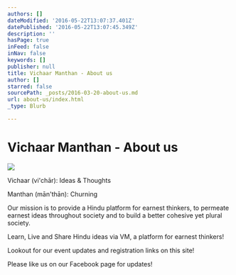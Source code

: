 ```yaml
---
authors: []
dateModified: '2016-05-22T13:07:37.401Z'
datePublished: '2016-05-22T13:07:45.349Z'
description: ''
hasPage: true
inFeed: false
inNav: false
keywords: []
publisher: null
title: Vichaar Manthan - About us
author: []
starred: false
sourcePath: _posts/2016-03-20-about-us.md
url: about-us/index.html
_type: Blurb

---
```

# Vichaar Manthan - About us
![](https://s3-us-west-2.amazonaws.com/the-grid-img/p/b8683dc4270b289f4712870d8b36e28cd0348474.png)

Vichaar (vi'chār): Ideas & Thoughts

Manthan (mān'thān): Churning

Our mission is to provide a Hindu platform for earnest thinkers, to permeate earnest ideas throughout society and to build a better cohesive yet plural society.

Learn, Live and Share Hindu ideas via VM, a platform for earnest thinkers!

Lookout for our event updates and registration links on this site!

Please like us on our Facebook page for updates!